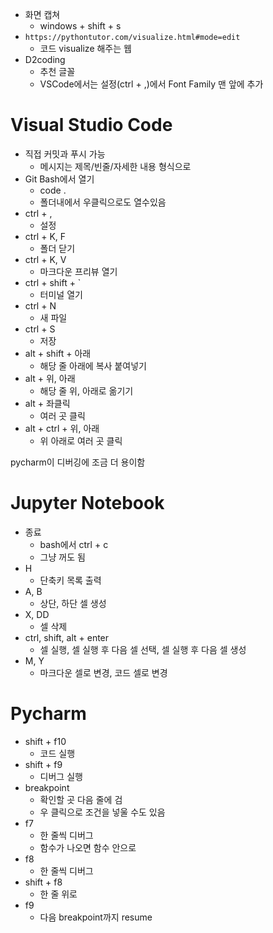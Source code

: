 - 화면 캡쳐
    - windows + shift + s
- `https://pythontutor.com/visualize.html#mode=edit`
    - 코드 visualize 해주는 웹
- D2coding
    - 추천 글꼴
    - VSCode에서는 설정(ctrl + ,)에서 Font Family 맨 앞에 추가

# Visual Studio Code

- 직접 커밋과 푸시 가능
    - 메시지는 제목/빈줄/자세한 내용 형식으로
- Git Bash에서 열기
    - code .
    - 폴더내에서 우클릭으로도 열수있음
- ctrl + ,
    - 설정
- ctrl + K, F
    - 폴더 닫기
- ctrl + K, V
    - 마크다운 프리뷰 열기
- ctrl + shift + `
    - 터미널 열기
- ctrl + N
    - 새 파일
- ctrl + S
    - 저장
- alt + shift + 아래
    - 해당 줄 아래에 복사 붙여넣기
- alt + 위, 아래
    - 해당 줄 위, 아래로 옮기기
- alt + 좌클릭
    - 여러 곳 클릭
- alt + ctrl + 위, 아래
    - 위 아래로 여러 곳 클릭

pycharm이 디버깅에 조금 더 용이함

# Jupyter Notebook

- 종료
    - bash에서 ctrl + c
    - 그냥 꺼도 됨
- H
    - 단축키 목록 출력
- A, B
    - 상단, 하단 셀 생성
- X, DD
    - 셀 삭제
- ctrl, shift, alt + enter
    - 셀 실행, 셀 실행 후 다음 셀 선택, 셀 실행 후 다음 셀 생성
- M, Y
    - 마크다운 셀로 변경, 코드 셀로 변경

# Pycharm

- shift + f10
    - 코드 실행
- shift + f9
    - 디버그 실행
- breakpoint
    - 확인할 곳 다음 줄에 검
    - 우 클릭으로 조건을 넣울 수도 있음
- f7
    - 한 줄씩 디버그
    - 함수가 나오면 함수 안으로
- f8
    - 한 줄씩 디버그
- shift + f8
    - 한 줄 위로
- f9
    - 다음 breakpoint까지 resume